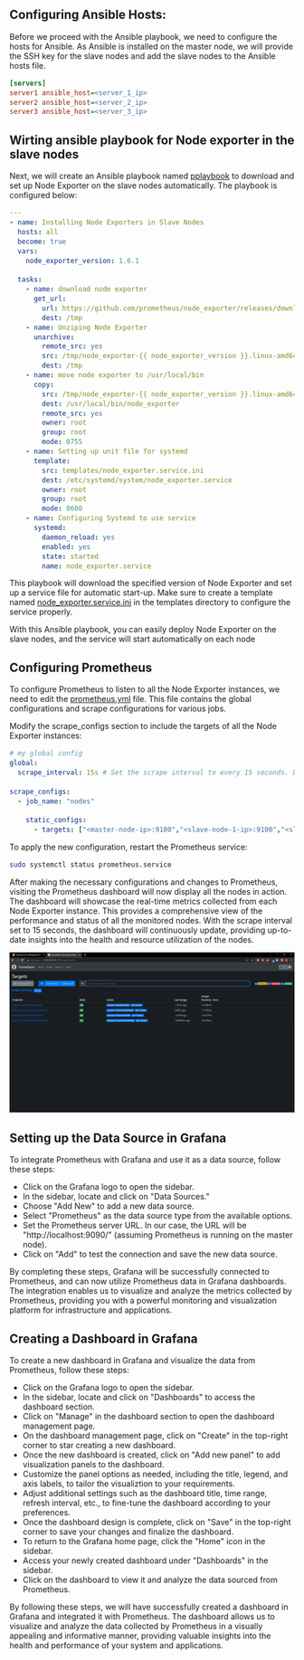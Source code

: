 
## Configuring Ansible Hosts:

Before we proceed with the Ansible playbook, we need to configure the hosts for Ansible. As Ansible is installed on the master node, we will provide the SSH key for the slave nodes and add the slave nodes to the Ansible hosts file.

```ini
[servers]
server1 ansible_host=<server_1_ip>
server2 ansible_host=<server_2_ip>
server3 ansible_host=<server_3_ip>
```

## Wirting ansible playbook for Node exporter in the slave nodes
Next, we will create an Ansible playbook named [pplaybook](../ansible/playbook.yml) to download and set up Node Exporter on the slave nodes automatically. The playbook is configured below:

```yml
---
- name: Installing Node Exporters in Slave Nodes 
  hosts: all
  become: true
  vars:
    node_exporter_version: 1.6.1
    
  tasks:
    - name: download node exporter
      get_url:
        url: https://github.com/prometheus/node_exporter/releases/download/v{{ node_exporter_version }}/node_exporter-{{ node_exporter_version }}.linux-amd64.tar.gz
        dest: /tmp
    - name: Unziping Node Exporter 
      unarchive:
        remote_src: yes
        src: /tmp/node_exporter-{{ node_exporter_version }}.linux-amd64.tar.gz
        dest: /tmp
    - name: move node exporter to /usr/local/bin
      copy:
        src: /tmp/node_exporter-{{ node_exporter_version }}.linux-amd64/node_exporter
        dest: /usr/local/bin/node_exporter
        remote_src: yes
        owner: root
        group: root
        mode: 0755
    - name: Setting up unit file for systemd 
      template:
        src: templates/node_exporter.service.ini
        dest: /etc/systemd/system/node_exporter.service
        owner: root
        group: root
        mode: 0600
    - name: Configuring Systemd to use service 
      systemd:
        daemon_reload: yes
        enabled: yes
        state: started
        name: node_exporter.service
```

This playbook will download the specified version of Node Exporter and set up a service file for automatic start-up. Make sure to create a template named [node_exporter.service.ini](../ansible/templates/node_exporter.service.ini) in the templates directory to configure the service properly.

With this Ansible playbook, you can easily deploy Node Exporter on the slave nodes, and the service will start automatically on each node

## Configuring Prometheus 

To configure Prometheus to listen to all the Node Exporter instances, we need to edit the [prometheus.yml](../prometheus/prometheus.yml) file. This file contains the global configurations and scrape configurations for various jobs.

Modify the scrape_configs section to include the targets of all the Node Exporter instances:

```yaml
# my global config
global:
  scrape_interval: 15s # Set the scrape interval to every 15 seconds. Default is every 1 minute.

scrape_configs:
  - job_name: "nodes"

    static_configs:
      - targets: ["<master-node-ip>:9100","<slave-node-1-ip>:9100","<slave-node-2-ip>:9100","<slave-node-3-ip>:9100"]
```

To apply the new configuration, restart the Prometheus service:


```bash 
sudo systemctl status prometheus.service
```

After making the necessary configurations and changes to Prometheus, visiting the Prometheus dashboard will now display all the nodes in action. The dashboard will showcase the real-time metrics collected from each Node Exporter instance. This provides a comprehensive view of the performance and status of all the monitored nodes. With the scrape interval set to 15 seconds, the dashboard will continuously update, providing up-to-date insights into the health and resource utilization of the nodes. 

![Proemtheus](../docs/image/Prometheus.png)

## Setting up the Data Source in Grafana
To integrate Prometheus with Grafana and use it as a data source, follow these steps:

- Click on the Grafana logo to open the sidebar.
- In the sidebar, locate and click on "Data Sources."
- Choose "Add New" to add a new data source.
- Select "Prometheus" as the data source type from the available options.
- Set the Prometheus server URL. In our case, the URL will be "http://localhost:9090/" (assuming Prometheus is running on the master node).
- Click on "Add" to test the connection and save the new data source.

By completing these steps, Grafana will be successfully connected to Prometheus, and can now utilize Prometheus data in Grafana dashboards. The integration enables us to visualize and analyze the metrics collected by Prometheus, providing you with a powerful monitoring and visualization platform for  infrastructure and applications.

## Creating a Dashboard in Grafana
To create a new dashboard in Grafana and visualize the data from Prometheus, follow these steps:

- Click on the Grafana logo to open the sidebar.
- In the sidebar, locate and click on "Dashboards" to access the dashboard section.
- Click on "Manage" in the dashboard section to open the dashboard management page.
- On the dashboard management page, click on "Create" in the top-right corner to star creating a new dashboard.
- Once the new dashboard is created, click on "Add new panel" to add visualization panels to the dashboard.
- Customize the panel options as needed, including the title, legend, and axis labels, to tailor the visualiztion to your requirements.
- Adjust additional settings such as the dashboard title, time range, refresh interval, etc., to fine-tune the dashboard according to your preferences.
- Once the dashboard design is complete, click on "Save" in the top-right corner to save your changes and finalize the dashboard.
- To return to the Grafana home page, click the "Home" icon in the sidebar.
- Access your newly created dashboard under "Dashboards" in the sidebar.
- Click on the dashboard to view it and analyze the data sourced from Prometheus.

By following these steps, we will have successfully created a dashboard in Grafana and integrated it with Prometheus. The dashboard allows us to visualize and analyze the data collected by Prometheus in a visually appealing and informative manner, providing valuable insights into the health and performance of your system and applications.
